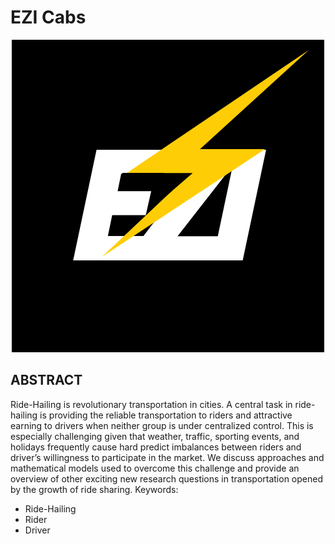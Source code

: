 # EZI Cabs

<center><img src="images\Ezi.png" alt="ezi cabs logo"></center>


## ABSTRACT
Ride-Hailing is revolutionary transportation in cities. A central task in ride-hailing is providing the reliable transportation to riders and attractive earning to drivers when neither group is under centralized control.
This is especially challenging given that weather, traffic, sporting events, and holidays frequently cause hard predict imbalances between riders and driver’s willingness to participate in the market. We discuss approaches and mathematical models used to overcome this challenge and provide an overview of other exciting new research questions in transportation opened by the growth of ride sharing.
Keywords:
<ul>
<li>Ride-Hailing
<li>Rider
<li>Driver
</ul>